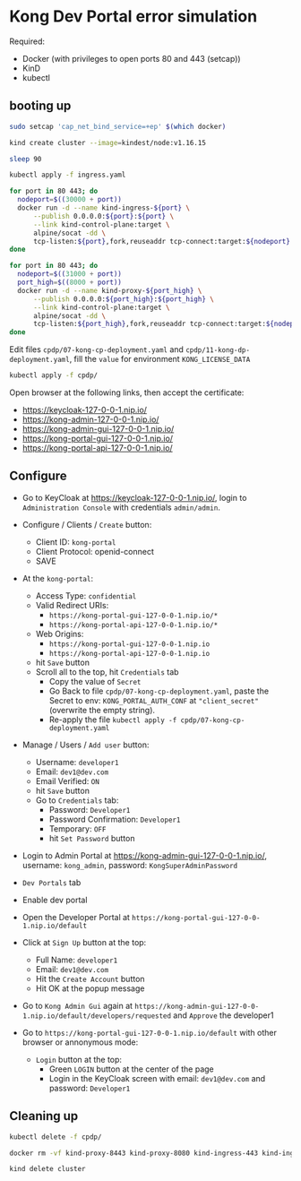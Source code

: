 # Kong Dev Portal error simulation

Required:

- Docker (with privileges to open ports 80 and 443 (setcap))
- KinD
- kubectl


## booting up

```bash
sudo setcap 'cap_net_bind_service=+ep' $(which docker)

kind create cluster --image=kindest/node:v1.16.15

sleep 90

kubectl apply -f ingress.yaml

for port in 80 443; do
  nodeport=$((30000 + port))
  docker run -d --name kind-ingress-${port} \
      --publish 0.0.0.0:${port}:${port} \
      --link kind-control-plane:target \
      alpine/socat -dd \
      tcp-listen:${port},fork,reuseaddr tcp-connect:target:${nodeport}
done

for port in 80 443; do
  nodeport=$((31000 + port))
  port_high=$((8000 + port))
  docker run -d --name kind-proxy-${port_high} \
      --publish 0.0.0.0:${port_high}:${port_high} \
      --link kind-control-plane:target \
      alpine/socat -dd \
      tcp-listen:${port_high},fork,reuseaddr tcp-connect:target:${nodeport}
done
```

Edit files `cpdp/07-kong-cp-deployment.yaml` and `cpdp/11-kong-dp-deployment.yaml`, fill the `value` for environment `KONG_LICENSE_DATA`

```bash
kubectl apply -f cpdp/
```

Open browser at the following links, then accept the certificate:

- https://keycloak-127-0-0-1.nip.io/
- https://kong-admin-127-0-0-1.nip.io/
- https://kong-admin-gui-127-0-0-1.nip.io/
- https://kong-portal-gui-127-0-0-1.nip.io/
- https://kong-portal-api-127-0-0-1.nip.io/

## Configure

- Go to KeyCloak at https://keycloak-127-0-0-1.nip.io/, login to `Administration Console` with credentials `admin/admin`.
- Configure / Clients / `Create` button:
    - Client ID: `kong-portal`
    - Client Protocol: openid-connect
    - SAVE
- At the `kong-portal`:
    - Access Type: `confidential`
    - Valid Redirect URIs:
        - `https://kong-portal-gui-127-0-0-1.nip.io/*`
        - `https://kong-portal-api-127-0-0-1.nip.io/*`
    - Web Origins:
        - `https://kong-portal-gui-127-0-0-1.nip.io`
        - `https://kong-portal-api-127-0-0-1.nip.io`
    - hit `Save` button
    - Scroll all to the top, hit `Credentials` tab
        - Copy the value of `Secret`
        - Go Back to file `cpdp/07-kong-cp-deployment.yaml`, paste the Secret to env: `KONG_PORTAL_AUTH_CONF` at `"client_secret"` (overwrite the empty string).
        - Re-apply the file `kubectl apply -f cpdp/07-kong-cp-deployment.yaml`
- Manage / Users / `Add user` button:
    - Username: `developer1`
    - Email: `dev1@dev.com`
    - Email Verified: `ON`
    - hit `Save` button
    - Go to `Credentials` tab:
        - Password: `Developer1`
        - Password Confirmation: `Developer1`
        - Temporary: `OFF`
        - hit `Set Password` button


- Login to Admin Portal at https://kong-admin-gui-127-0-0-1.nip.io/, username: `kong_admin`, password: `KongSuperAdminPassword`
- `Dev Portals` tab
- Enable dev portal

- Open the Developer Portal at `https://kong-portal-gui-127-0-0-1.nip.io/default`
- Click at `Sign Up` button at the top:
    - Full Name: `developer1`
    - Email: `dev1@dev.com`
    - Hit the `Create Account` button
    - Hit OK at the popup message

- Go to `Kong Admin Gui` again at `https://kong-admin-gui-127-0-0-1.nip.io/default/developers/requested` and `Approve` the developer1

- Go to `https://kong-portal-gui-127-0-0-1.nip.io/default` with other browser or annonymous mode:
    - `Login` button at the top:
        - Green `LOGIN` button at the center of the page
        - Login in the KeyCloak screen with email: `dev1@dev.com` and password: `Developer1`

## Cleaning up

```bash
kubectl delete -f cpdp/

docker rm -vf kind-proxy-8443 kind-proxy-8080 kind-ingress-443 kind-ingress-80

kind delete cluster
```
